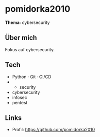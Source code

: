 # pomidorka2010

**Thema:** cybersecurity

## Über mich
Fokus auf cybersecurity.

## Tech
- Python · Git · CI/CD
- - security
- cybersecurity
- infosec
- pentest

## Links
- Profil: https://github.com/pomidorka2010
